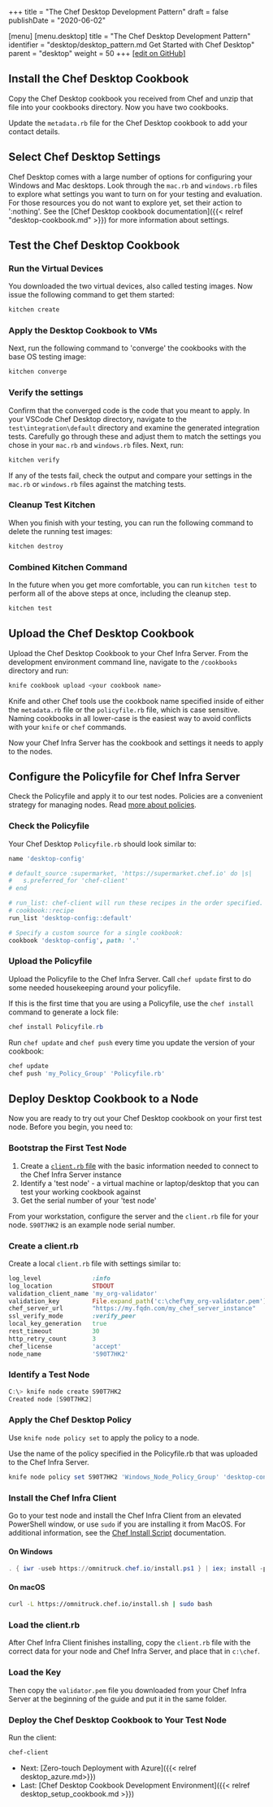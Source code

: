 +++
title = "The Chef Desktop Development Pattern"
draft = false
publishDate = "2020-06-02"

[menu]
  [menu.desktop]
    title = "The Chef Desktop Development Pattern"
    identifier = "desktop/desktop_pattern.md Get Started with Chef Desktop"
    parent = "desktop"
    weight = 50
+++
[\[edit on GitHub\]](https://github.com/chef/desktop-config/blob/master/content/desktop/desktop_pattern.md)

## Install the Chef Desktop Cookbook

Copy the Chef Desktop cookbook you received from Chef and unzip that file into your cookbooks directory. Now you have two cookbooks.

Update the `metadata.rb` file for the Chef Desktop cookbook to add your contact details.

## Select Chef Desktop Settings

Chef Desktop comes with a large number of options for configuring your Windows and Mac desktops. Look through the `mac.rb` and `windows.rb` files to explore what settings you want to turn on for your testing and evaluation. For those resources you do not want to explore yet, set their action to ':nothing'. See the [Chef Desktop cookbook documentation]({{< relref "desktop-cookbook.md" >}}) for more information about settings.

## Test the Chef Desktop Cookbook

### Run the Virtual Devices

You downloaded the two virtual devices, also called testing images. Now issue the following command to get them started:

```powershell
kitchen create
```

### Apply the Desktop Cookbook to VMs

Next, run the following command to 'converge' the cookbooks with the base OS testing image:

```powershell
kitchen converge
```

### Verify the settings

Confirm that the converged code is the code that you meant to apply. In your VSCode Chef Desktop directory, navigate to the `test\integration\default` directory and examine the generated integration tests. Carefully go through these and adjust them to match the settings you chose in your `mac.rb` and `windows.rb` files. Next, run:

```powershell
kitchen verify
```

If any of the tests fail, check the output and compare your settings in the `mac.rb` or `windows.rb` files against the matching tests.

### Cleanup Test Kitchen

When you finish with your testing, you can run the following command to delete the running test images:

```powershell
kitchen destroy
```

### Combined Kitchen Command

In the future when you get more comfortable, you can run `kitchen test` to perform all of the above steps at once, including the cleanup step.

```powershell
kitchen test
```

## Upload the Chef Desktop Cookbook

Upload the Chef Desktop Cookbook to your Chef Infra Server. From the development environment command line, navigate to the `/cookbooks` directory and run:

```powershell
knife cookbook upload <your cookbook name>
```

Knife and other Chef tools use the cookbook name specified inside of either the `metadata.rb` file or the `policyfile.rb` file, which is case sensitive. Naming cookbooks in all lower-case is the easiest way to avoid conflicts with your `knife` or `chef` commands.

Now your Chef Infra Server has the cookbook and settings it needs to apply to the nodes.

## Configure the Policyfile for Chef Infra Server

Check the Policyfile and apply it to our test nodes. Policies are a convenient strategy for managing nodes. Read [more about policies](https://blog.jerryaldrichiii.com/chef_infra/2019/05/28/using-policyfile-cookbooks.html).

### Check the Policyfile

Your Chef Desktop `Policyfile.rb` should look similar to:

```ruby
name 'desktop-config'

# default_source :supermarket, 'https://supermarket.chef.io' do |s|
#   s.preferred_for 'chef-client'
# end

# run_list: chef-client will run these recipes in the order specified.
# cookbook::recipe
run_list 'desktop-config::default'

# Specify a custom source for a single cookbook:
cookbook 'desktop-config', path: '.'
```

### Upload the Policyfile

Upload the Policyfile to the Chef Infra Server. Call `chef update` first to do some needed housekeeping around your policyfile.

If this is the first time that you are using a Policyfile, use the `chef install` command to generate a lock file:

```powershell
chef install Policyfile.rb
```

Run `chef update` and `chef push` every time you update the version of your cookbook:

```powershell
chef update
chef push 'my_Policy_Group' 'Policyfile.rb'
```

## Deploy Desktop Cookbook to a Node

Now you are ready to try out your Chef Desktop cookbook on your first test node. Before you begin, you need to:

### Bootstrap the First Test Node

1. Create a [`client.rb` file](https://docs.chef.io/config_rb_client/#example) with the basic information needed to connect to the Chef Infra Server instance
1. Identify a 'test node' - a virtual machine or laptop/desktop that you can test your working cookbook against
1. Get the serial number of your 'test node'

From your workstation, configure the server and the `client.rb` file for your node. `S90T7HK2` is an example node serial number.

### Create a client.rb

Create a local `client.rb` file with settings similar to:

```ruby
log_level              :info
log_location           STDOUT
validation_client_name 'my_org-validator'
validation_key         File.expand_path('c:\chef\my_org-validator.pem')
chef_server_url        "https://my.fqdn.com/my_chef_server_instance"
ssl_verify_mode        :verify_peer
local_key_generation   true
rest_timeout           30
http_retry_count       3
chef_license           'accept'
node_name              'S90T7HK2'
```

### Identify a Test Node

```powershell
C:\> knife node create S90T7HK2
Created node [S90T7HK2]
```

### Apply the Chef Desktop Policy

Use `knife node policy set` to apply the policy to a node.

Use the name of the policy specified in the Policyfile.rb that was uploaded to the Chef Infra Server.

```powershell
knife node policy set S90T7HK2 'Windows_Node_Policy_Group' 'desktop-config'
```

### Install the Chef Infra Client

Go to your test node and install the Chef Infra Client from an elevated PowerShell window, or use `sudo` if you are installing it from MacOS. For additional information, see the [Chef Install Script](https://docs.chef.io/chef_install_script/) documentation.

#### On Windows

```powershell
. { iwr -useb https://omnitruck.chef.io/install.ps1 } | iex; install -project chef
```

#### On macOS

```bash
curl -L https://omnitruck.chef.io/install.sh | sudo bash
```

### Load the client.rb

After Chef Infra Client finishes installing, copy the `client.rb` file with the correct data for your node and Chef Infra Server, and place that in `c:\chef`.

### Load the Key

Then copy the `validator.pem` file you downloaded from your Chef Infra Server at the beginning of the guide and put it in the same folder.

### Deploy the Chef Desktop Cookbook to Your Test Node

Run the client:

```powershell
chef-client
```

- Next: [Zero-touch Deployment with Azure]({{< relref desktop_azure.md>}})
- Last: [Chef Desktop Cookbook Development Environment]({{< relref desktop_setup_cookbook.md >}})
